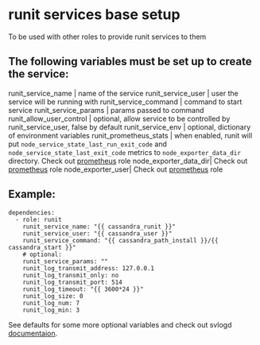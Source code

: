 # runit services base setup

To be used with other roles to provide runit services to them

## The following variables must be set up to create the service:

runit_service_name | name of the service
runit_service_user | user the service will be running with
runit_service_command | command to start service
runit_service_params | params passed to command
runit_allow_user_control | optional, allow service to be controlled by runit_service_user, false by default
runit_service_env | optional, dictionary of environment variables
runit_prometheus_stats | when enabled, runit will put ```node_service_state_last_run_exit_code``` and ```node_service_state_last_exit_code``` metrics to ```node_exporter_data_dir``` directory. Check out [prometheus](https://github.com/gitinsky/ansible-role-prometheus) role
node_exporter_data_dir| Check out [prometheus](https://github.com/gitinsky/ansible-role-prometheus) role
node_exporter_user| Check out [prometheus](https://github.com/gitinsky/ansible-role-prometheus) role

## Example:

```
dependencies:
  - role: runit
    runit_service_name: "{{ cassandra_runit }}"
    runit_service_user: "{{ cassandra_user }}"
    runit_service_command: "{{ cassandra_path_install }}/{{ cassandra_start }}"
    # optional:
    runit_service_params: ""
    runit_log_transmit_address: 127.0.0.1
    runit_log_transmit_only: no
    runit_log_transmit_port: 514
    runit_log_timeout: "{{ 3600*24 }}"
    runit_log_size: 0
    runit_log_num: 7
    runit_log_min: 3
```

See defaults for some more optional variables and check out svlogd [documentaion](http://smarden.org/runit/svlogd.8.html).
